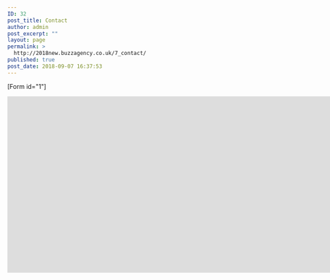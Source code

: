 ```yaml
---
ID: 32
post_title: Contact
author: admin
post_excerpt: ""
layout: page
permalink: >
  http://2018new.buzzagency.co.uk/7_contact/
published: true
post_date: 2018-09-07 16:37:53
---
```

[Form id="1"]

<iframe style="border: 0;" src="https://www.google.com/maps/embed?pb=!1m14!1m8!1m3!1d4484.706326950545!2d-4.320322!3d55.804469000000005!3m2!1i1024!2i768!4f13.1!3m3!1m2!1s0x0%3A0xc670ad22bdb774cb!2sThe+Buzz+Agency!5e0!3m2!1sen!2suk!4v1536670150033" width="1875" height="400" frameborder="0" allowfullscreen="allowfullscreen"></iframe>

&nbsp;